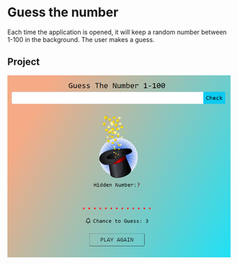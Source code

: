 # Guess the number
Each time the application is opened, it will keep a random number between 1-100 in the background.
The user makes a guess.

## Project
![Guess the number](./js2.png)
